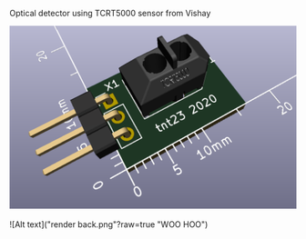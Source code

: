 Optical detector using TCRT5000 sensor from Vishay

![Alt text](render.png?raw=true "WOO HOO")

![Alt text]("render back.png"?raw=true "WOO HOO")
